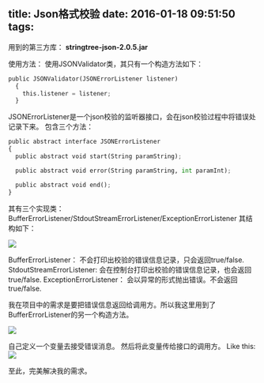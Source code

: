 title: Json格式校验
date: 2016-01-18 09:51:50
tags:
---

用到的第三方库：     **stringtree-json-2.0.5.jar**

使用方法：
使用JSONValidator类，其只有一个构造方法如下：
 
```python
public JSONValidator(JSONErrorListener listener)
  {
    this.listener = listener;
  }
```
JSONErrorListener是一个json校验的监听器接口，会在json校验过程中将错误处记录下来。
包含三个方法：


```python
public abstract interface JSONErrorListener
{
  public abstract void start(String paramString);

  public abstract void error(String paramString, int paramInt);

  public abstract void end();
}
```
其有三个实现类：BufferErrorListener/StdoutStreamErrorListener/ExceptionErrorListener
其结构如下：

![](http://ww1.sinaimg.cn/large/8a0ce11egw1f03ewlz3akj20cx02mwex.jpg)

BufferErrorListener：  不会打印出校验的错误信息记录，只会返回true/false.
StdoutStreamErrorListener: 会在控制台打印出校验的错误信息记录，也会返回true/false.
ExceptionErrorListener： 会以异常的形式抛出错误。不会返回true/false.

我在项目中的需求是要把错误信息返回给调用方。所以我这里用到了BufferErrorListener的另一个构造方法。

![](http://ww4.sinaimg.cn/large/8a0ce11egw1f03ewzcncvj20ao03ugm0.jpg)

自己定义一个变量去接受错误消息。  然后将此变量传给接口的调用方。
Like this:
![](http://ww3.sinaimg.cn/large/8a0ce11egw1f03excdi20j20hw03m0u7.jpg)

至此，完美解决我的需求。
